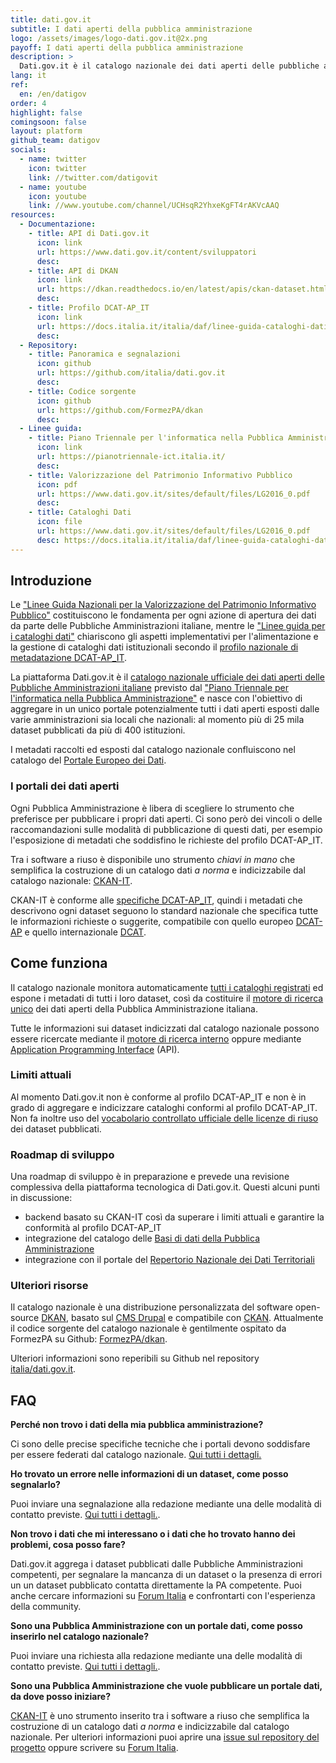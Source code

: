 ```yaml
---
title: dati.gov.it
subtitle: I dati aperti della pubblica amministrazione
logo: /assets/images/logo-dati.gov.it@2x.png
payoff: I dati aperti della pubblica amministrazione
description: >
  Dati.gov.it è il catalogo nazionale dei dati aperti delle pubbliche amministrazioni italiane. Nasce con l'obiettivo di aggregare in un unico portale la maggior parte dei dati aperti esposti dalle varie amministrazioni sia locali che nazionali.
lang: it
ref:
  en: /en/datigov
order: 4
highlight: false
comingsoon: false
layout: platform
github_team: datigov
socials:
  - name: twitter
    icon: twitter
    link: //twitter.com/datigovit
  - name: youtube
    icon: youtube
    link: //www.youtube.com/channel/UCHsqR2YhxeKgFT4rAKVcAAQ
resources:
  - Documentazione:
    - title: API di Dati.gov.it
      icon: link
      url: https://www.dati.gov.it/content/sviluppatori
      desc: 
    - title: API di DKAN
      icon: link
      url: https://dkan.readthedocs.io/en/latest/apis/ckan-dataset.html
      desc: 
    - title: Profilo DCAT-AP_IT
      icon: link
      url: https://docs.italia.it/italia/daf/linee-guida-cataloghi-dati-dcat-ap-it/it/stabile/dcat-ap_it.html
      desc: 
  - Repository:
    - title: Panoramica e segnalazioni
      icon: github
      url: https://github.com/italia/dati.gov.it
      desc: 
    - title: Codice sorgente
      icon: github
      url: https://github.com/FormezPA/dkan
      desc: 
  - Linee guida:
    - title: Piano Triennale per l'informatica nella Pubblica Amministrazione 2019-2021
      icon: link
      url: https://pianotriennale-ict.italia.it/
      desc: 
    - title: Valorizzazione del Patrimonio Informativo Pubblico
      icon: pdf
      url: https://www.dati.gov.it/sites/default/files/LG2016_0.pdf
      desc: 
    - title: Cataloghi Dati
      icon: file
      url: https://www.dati.gov.it/sites/default/files/LG2016_0.pdf
      desc: https://docs.italia.it/italia/daf/linee-guida-cataloghi-dati-dcat-ap-it/it/stabile/
---
```


## Introduzione

Le ["Linee Guida Nazionali per la Valorizzazione del Patrimonio Informativo Pubblico"](https://www.dati.gov.it/sites/default/files/LG2016_0.pdf) costituiscono le fondamenta per ogni azione di apertura dei dati da parte delle Pubbliche Amministrazioni italiane, mentre le ["Linee guida per i cataloghi dati"](https://docs.italia.it/italia/daf/linee-guida-cataloghi-dati-dcat-ap-it/it/stabile/) chiariscono gli aspetti implementativi per l'alimentazione e la gestione di cataloghi dati istituzionali secondo il [profilo nazionale di metadatazione DCAT-AP_IT](https://www.dati.gov.it/content/dcat-ap-it-v10-profilo-italiano-dcat-ap-0).

La piattaforma Dati.gov.it è il [catalogo nazionale ufficiale dei dati aperti delle Pubbliche Amministrazioni italiane](https://www.dati.gov.it/) previsto dal ["Piano Triennale per l'informatica nella Pubblica Amministrazione"](https://docs.italia.it/italia/piano-triennale-ict/pianotriennale-ict-doc/it/2019-2021/05_dati-della-pubblica-amministrazione.html#basi-di-dati-di-interesse-nazionale) e nasce con l'obiettivo di aggregare in un unico portale potenzialmente tutti i dati aperti esposti dalle varie amministrazioni sia locali che nazionali: al momento più di 25 mila dataset pubblicati da più di 400 istituzioni.

I metadati raccolti ed esposti dal catalogo nazionale confluiscono nel catalogo del [Portale Europeo dei Dati](https://www.europeandataportal.eu/it/homepage).

### I portali dei dati aperti

Ogni Pubblica Amministrazione è libera di scegliere lo strumento che preferisce per pubblicare i propri dati aperti. Ci sono però dei vincoli o delle raccomandazioni sulle modalità di pubblicazione di questi dati, per esempio l'esposizione di metadati che soddisfino le richieste del profilo DCAT-AP_IT.

Tra i software a riuso è disponibile uno strumento *chiavi in mano* che semplifica la costruzione di un catalogo dati *a norma* e indicizzabile dal catalogo nazionale: [CKAN-IT](https://developers.italia.it/it/software/pcm-italia-ckan-it).

CKAN-IT è conforme alle [specifiche DCAT-AP_IT](https://docs.italia.it/italia/daf/linee-guida-cataloghi-dati-dcat-ap-it/it/stabile/profilo-overview.html), quindi i metadati che descrivono ogni dataset seguono lo standard nazionale che specifica tutte le informazioni richieste o suggerite, compatibile con quello europeo [DCAT-AP](https://joinup.ec.europa.eu/solution/dcat-application-profile-data-portals-europe) e quello internazionale [DCAT](https://www.w3.org/TR/vocab-dcat-2/).

## Come funziona

Il catalogo nazionale monitora automaticamente [tutti i cataloghi registrati](https://www.dati.gov.it/elenco-harvest-sources) ed espone i metadati di tutti i loro dataset, così da costituire il [motore di ricerca unico](https://www.dati.gov.it/search/type/dataset) dei dati aperti della Pubblica Amministrazione italiana.

Tutte le informazioni sui dataset indicizzati dal catalogo nazionale possono essere ricercate mediante il [motore di ricerca interno](https://www.dati.gov.it/search/type/dataset) oppure mediante [Application Programming Interface](https://www.dati.gov.it/content/sviluppatori) (API).

### Limiti attuali

Al momento Dati.gov.it non è conforme al profilo DCAT-AP_IT e non è in grado di aggregare e indicizzare cataloghi conformi al profilo DCAT-AP_IT.
Non fa inoltre uso del [vocabolario controllato ufficiale delle licenze di riuso](https://github.com/italia/daf-ontologie-vocabolari-controllati/tree/master/VocabolariControllati/licences) dei dataset pubblicati.

### Roadmap di sviluppo

Una roadmap di sviluppo è in preparazione e prevede una revisione complessiva della piattaforma tecnologica di Dati.gov.it.
Questi alcuni punti in discussione:

* backend basato su CKAN-IT così da superare i limiti attuali e garantire la conformità al profilo DCAT-AP_IT
* integrazione del catalogo delle [Basi di dati della Pubblica Amministrazione](http://basidati.agid.gov.it/catalogo/)
* integrazione con il portale del [Repertorio Nazionale dei Dati Territoriali](https://geodati.gov.it/geoportale/)

### Ulteriori risorse

Il catalogo nazionale è una distribuzione personalizzata del software open-source [DKAN](https://getdkan.org/), basato sul [CMS Drupal](https://www.drupal.org/) e compatibile con [CKAN](https://ckan.org/). Attualmente il codice sorgente del catalogo nazionale è gentilmente ospitato da FormezPA su Github: [FormezPA/dkan](https://github.com/FormezPA/dkan).

Ulteriori informazioni sono reperibili su Github nel repository [italia/dati.gov.it](https://github.com/italia/dati.gov.it).

## FAQ

**Perché non trovo i dati della mia pubblica amministrazione?**

Ci sono delle precise specifiche tecniche che i portali devono soddisfare per essere federati dal catalogo nazionale. [Qui tutti i dettagli.](https://www.dati.gov.it/content/come-federare-proprio-catalogo-datigovit)

**Ho trovato un errore nelle informazioni di un dataset, come posso segnalarlo?**

Puoi inviare una segnalazione alla redazione mediante una delle modalità di contatto previste. [Qui tutti i dettagli.](https://www.dati.gov.it/content/contatti).

**Non trovo i dati che mi interessano o i dati che ho trovato hanno dei problemi, cosa posso fare?**

Dati.gov.it aggrega i dataset pubblicati dalle Pubbliche Amministrazioni competenti, per segnalare la mancanza di un dataset o la presenza di errori un un dataset pubblicato contatta direttamente la PA competente. Puoi anche cercare informazioni su [Forum Italia](https://forum.italia.it/c/dati) e confrontarti con l'esperienza della community.

**Sono una Pubblica Amministrazione con un portale dati, come posso inserirlo nel catalogo nazionale?**

Puoi inviare una richiesta alla redazione mediante una delle modalità di contatto previste. [Qui tutti i dettagli.](https://www.dati.gov.it/content/contatti).

**Sono una Pubblica Amministrazione che vuole pubblicare un portale dati, da dove posso iniziare?**

[CKAN-IT](https://developers.italia.it/it/software/pcm-italia-ckan-it) è uno strumento inserito tra i software a riuso che semplifica la costruzione di un catalogo dati *a norma* e indicizzabile dal catalogo nazionale. Per ulteriori informazioni puoi aprire una [issue sul repository del progetto](https://github.com/italia/ckan-it/issues) oppure scrivere su [Forum Italia](https://forum.italia.it/c/dati).

